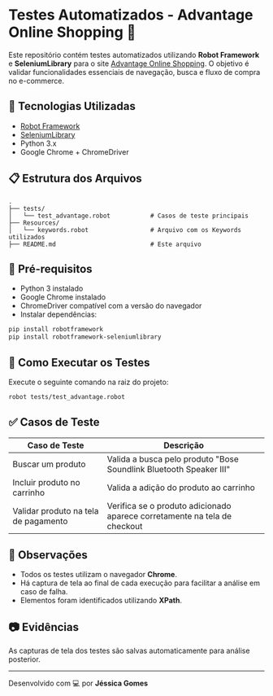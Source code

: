 # Testes Automatizados - Advantage Online Shopping 🛒

Este repositório contém testes automatizados utilizando **Robot Framework** e **SeleniumLibrary** para o site [Advantage Online Shopping](https://advantageonlineshopping.com/#/). O objetivo é validar funcionalidades essenciais de navegação, busca e fluxo de compra no e-commerce.

## 🧪 Tecnologias Utilizadas

- [Robot Framework](https://robotframework.org/)
- [SeleniumLibrary](https://robotframework.org/SeleniumLibrary/SeleniumLibrary.html)
- Python 3.x
- Google Chrome + ChromeDriver

## 📋 Estrutura dos Arquivos

```
.
├── tests/
│   └── test_advantage.robot           # Casos de teste principais
├── Resources/
│   └── keywords.robot                 # Arquivo com os Keywords utilizados
├── README.md                          # Este arquivo
```

## 📌 Pré-requisitos

- Python 3 instalado
- Google Chrome instalado
- ChromeDriver compatível com a versão do navegador
- Instalar dependências:

```bash
pip install robotframework
pip install robotframework-seleniumlibrary
```

## 🚀 Como Executar os Testes

Execute o seguinte comando na raiz do projeto:

```bash
robot tests/test_advantage.robot
```

## ✅ Casos de Teste

| Caso de Teste                         | Descrição                                                                 |
|--------------------------------------|---------------------------------------------------------------------------|
| Buscar um produto                    | Valida a busca pelo produto "Bose Soundlink Bluetooth Speaker III"       |
| Incluir produto no carrinho          | Valida a adição do produto ao carrinho                                   |
| Validar produto na tela de pagamento | Verifica se o produto adicionado aparece corretamente na tela de checkout|

## 📝 Observações

- Todos os testes utilizam o navegador **Chrome**.
- Há captura de tela ao final de cada execução para facilitar a análise em caso de falha.
- Elementos foram identificados utilizando **XPath**.

## 📷 Evidências

As capturas de tela dos testes são salvas automaticamente para análise posterior.

---

Desenvolvido com 💻 por **Jéssica Gomes**